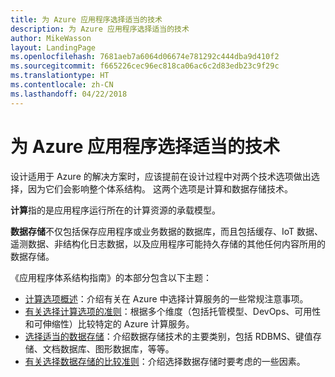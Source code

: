 ```yaml
---
title: 为 Azure 应用程序选择适当的技术
description: 为 Azure 应用程序选择适当的技术
author: MikeWasson
layout: LandingPage
ms.openlocfilehash: 7681aeb7a6064d06674e781292c444dba9d410f2
ms.sourcegitcommit: f665226cec96ec818ca06ac6c2d83edb23c9f29c
ms.translationtype: HT
ms.contentlocale: zh-CN
ms.lasthandoff: 04/22/2018
---
```

# <a name="choose-the-right-technologies-for-azure-applications"></a>为 Azure 应用程序选择适当的技术

设计适用于 Azure 的解决方案时，应该提前在设计过程中对两个技术选项做出选择，因为它们会影响整个体系结构。 这两个选项是计算和数据存储技术。 

**计算**指的是应用程序运行所在的计算资源的承载模型。 

**数据存储**不仅包括保存应用程序或业务数据的数据库，而且包括缓存、IoT 数据、遥测数据、非结构化日志数据，以及应用程序可能持久存储的其他任何内容所用的数据存储。

《应用程序体系结构指南》的本部分包含以下主题：

- [计算选项概述](./compute-overview.md)：介绍有关在 Azure 中选择计算服务的一些常规注意事项。
- [有关选择计算选项的准则](./compute-comparison.md)：根据多个维度（包括托管模型、DevOps、可用性和可伸缩性）比较特定的 Azure 计算服务。
- [选择适当的数据存储](./data-store-overview.md)：介绍数据存储技术的主要类别，包括 RDBMS、键值存储、文档数据库、图形数据库，等等。 
- [有关选择数据存储的比较准则](./data-store-comparison.md)：介绍选择数据存储时要考虑的一些因素。


